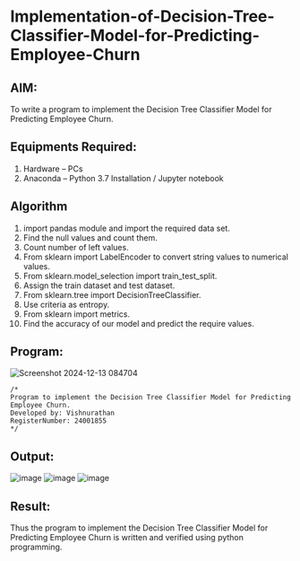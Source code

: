 # Implementation-of-Decision-Tree-Classifier-Model-for-Predicting-Employee-Churn

## AIM:
To write a program to implement the Decision Tree Classifier Model for Predicting Employee Churn.

## Equipments Required:
1. Hardware – PCs
2. Anaconda – Python 3.7 Installation / Jupyter notebook

## Algorithm
1. import pandas module and import the required data set.
2. Find the null values and count them.
3. Count number of left values.
4. From sklearn import LabelEncoder to convert string values to numerical values.
5. From sklearn.model_selection import train_test_split.
6. Assign the train dataset and test dataset.
7. From sklearn.tree import DecisionTreeClassifier.
8. Use criteria as entropy.
9. From sklearn import metrics.
10. Find the accuracy of our model and predict the require values.

## Program:

![Screenshot 2024-12-13 084704](https://github.com/user-attachments/assets/66785f19-a9fd-4365-b074-d32e5581480d)



```
/*
Program to implement the Decision Tree Classifier Model for Predicting Employee Churn.
Developed by: Vishnurathan
RegisterNumber: 24001855
*/
```

## Output:

![image](https://github.com/user-attachments/assets/64e4bb0c-0a77-4e57-b146-7a3788757916)
![image](https://github.com/user-attachments/assets/ce400469-3c4b-4bd8-80ea-69e62566d835)
![image](https://github.com/user-attachments/assets/d625e6d4-44bd-4465-b3d3-00a97528ba8b)







## Result:
Thus the program to implement the  Decision Tree Classifier Model for Predicting Employee Churn is written and verified using python programming.
